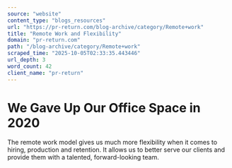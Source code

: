 ```yaml
---
source: "website"
content_type: "blogs_resources"
url: "https://pr-return.com/blog-archive/category/Remote+work"
title: "Remote Work and Flexibility"
domain: "pr-return.com"
path: "/blog-archive/category/Remote+work"
scraped_time: "2025-10-05T02:33:35.443446"
url_depth: 3
word_count: 42
client_name: "pr-return"
---
```


# We Gave Up Our Office Space in 2020

The remote work model gives us much more flexibility when it comes to hiring, production and retention. It allows us to better serve our clients and provide them with a talented, forward-looking team.